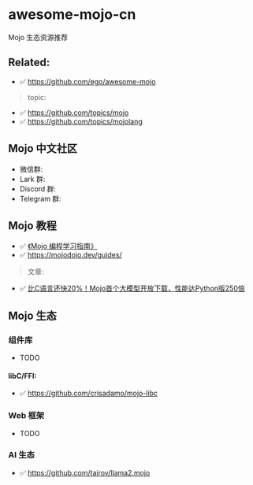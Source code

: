 # awesome-mojo-cn
Mojo 生态资源推荐

## Related:

- ✅ https://github.com/ego/awesome-mojo

> topic:

- ✅ https://github.com/topics/mojo
- ✅ https://github.com/topics/mojolang

## Mojo 中文社区

- 微信群:
- Lark 群:
- Discord 群:
- Telegram 群:


## Mojo 教程

- ✅ [《Mojo 编程学习指南》](https://trybetter.larksuite.com/wiki/APobw4BNxiU8JgkwtUpucFD0stc)
- ✅ https://mojodojo.dev/guides/


> 文章:

- ✅ [比C语言还快20%！Mojo首个大模型开放下载，性能达Python版250倍](https://mp.weixin.qq.com/s/_tfMPdaIo6LPDcTXqpy4xw)



## Mojo 生态


### 组件库

- TODO

#### libC/FFI:

- ✅ https://github.com/crisadamo/mojo-libc


### Web 框架

- TODO

### AI 生态

- ✅ https://github.com/tairov/llama2.mojo

